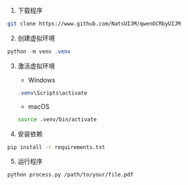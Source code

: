 1. 下载程序

```bash
git clone https://www.github.com/NatsUIJM/qwenOCRbyUIJM
```

2. 创建虚拟环境

```powershell
python -m venv .venv
```

3. 激活虚拟环境
    - Windows

    ```powershell
    .venv\Scripts\activate
    ```

    - macOS

    ```bash
    source .venv/bin/activate
    ```

4. 安装依赖

```bash
pip install -r requirements.txt
```

5. 运行程序

```bash
python process.py /path/to/your/file.pdf
```

